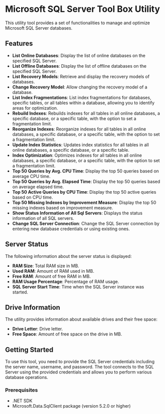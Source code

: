 # Microsoft SQL Server Tool Box Utility

This utility tool provides a set of functionalities to manage and optimize Microsoft SQL Server databases.

## Features

- **List Online Databases**: Display the list of online databases on the specified SQL Server.
- **List Offline Databases**: Display the list of offline databases on the specified SQL Server.
- **List Recovery Models**: Retrieve and display the recovery models of databases.
- **Change Recovery Model**: Allow changing the recovery model of a database.
- **List Index Fragmentations**: List index fragmentations for databases, specific tables, or all tables within a database, allowing you to identify areas for optimization.
- **Rebuild Indexes**: Rebuilds indexes for all tables in all online databases, a specific database, or a specific table, with the option to set a fragmentation limit.
- **Reorganize Indexes**: Reorganize indexes for all tables in all online databases, a specific database, or a specific table, with the option to set a fragmentation limit.
- **Update Index Statistics**: Updates index statistics for all tables in all online databases, a specific database, or a specific table.
- **Index Optimization**: Optimizes indexes for all tables in all online databases, a specific database, or a specific table, with the option to set a fragmentation limit.
- **Top 50 Queries by Avg. CPU Time**: Display the top 50 queries based on average CPU time.
- **Top 50 Queries by Avg. Elapsed Time**: Display the top 50 queries based on average elapsed time.
- **Top 50 Active Queries by CPU Time**: Display the top 50 active queries based on CPU time.
- **Top 50 Missing Indexes by Improvement Measure**: Display the top 50 missing indexes based on improvement measure.
- **Show Status Information of All Sql Servers**: Displays the status information of all SQL servers.
- **Change SQL Server Connection**: Change the SQL Server connection by entering new database credentials or using existing ones.

## Server Status

The following information about the server status is displayed:

- **RAM Size**: Total RAM size in MB.
- **Used RAM**: Amount of RAM used in MB.
- **Free RAM**: Amount of free RAM in MB.
- **RAM Usage Percentage**: Percentage of RAM usage.
- **SQL Server Start Time**: Time when the SQL Server instance was started.

## Drive Information

The utility provides information about available drives and their free space:

- **Drive Letter**: Drive letter.
- **Free Space**: Amount of free space on the drive in MB.

## Getting Started

To use this tool, you need to provide the SQL Server credentials including the server name, username, and password. The tool connects to the SQL Server using the provided credentials and allows you to perform various database operations.

### Prerequisites

- .NET SDK
- Microsoft.Data.SqlClient package (version 5.2.0 or higher)
